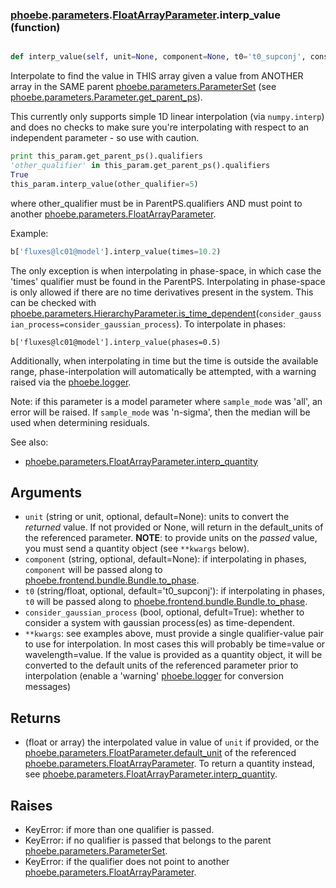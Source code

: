 ### [phoebe](phoebe.md).[parameters](phoebe.parameters.md).[FloatArrayParameter](phoebe.parameters.FloatArrayParameter.md).interp_value (function)


```py

def interp_value(self, unit=None, component=None, t0='t0_supconj', consider_gaussian_process=True, **kwargs)

```



Interpolate to find the value in THIS array given a value from
ANOTHER array in the SAME parent [phoebe.parameters.ParameterSet](phoebe.parameters.ParameterSet.md)
(see [phoebe.parameters.Parameter.get_parent_ps](phoebe.parameters.Parameter.get_parent_ps.md)).

This currently only supports simple 1D linear interpolation (via
`numpy.interp`) and does no checks to make sure you're interpolating
with respect to an independent parameter - so use with caution.

```py
print this_param.get_parent_ps().qualifiers
'other_qualifier' in this_param.get_parent_ps().qualifiers
True
this_param.interp_value(other_qualifier=5)
```

where other_qualifier must be in ParentPS.qualifiers
AND must point to another [phoebe.parameters.FloatArrayParameter](phoebe.parameters.FloatArrayParameter.md).

Example:

```py
b['fluxes@lc01@model'].interp_value(times=10.2)
```

The only exception is when interpolating in phase-space, in which
case the 'times' qualifier must be found in the ParentPS.  Interpolating
in phase-space is only allowed if there are no time derivatives present
in the system.  This can be checked with
[phoebe.parameters.HierarchyParameter.is_time_dependent](phoebe.parameters.HierarchyParameter.is_time_dependent.md)(`consider_gaussian_process=consider_gaussian_process`).
To interpolate in phases:

```
b['fluxes@lc01@model'].interp_value(phases=0.5)
```

Additionally, when interpolating in time but the time is outside the
available range, phase-interpolation will automatically be attempted,
with a warning raised via the [phoebe.logger](phoebe.logger.md).

Note: if this parameter is a model parameter where `sample_mode`
was 'all', an error will be raised.  If `sample_mode` was 'n-sigma',
then the median will be used when determining residuals.

See also:
* [phoebe.parameters.FloatArrayParameter.interp_quantity](phoebe.parameters.FloatArrayParameter.interp_quantity.md)

Arguments
----------
* `unit` (string or unit, optional, default=None): units to convert
    the *returned* value.  If not provided or None, will return in the
    default_units of the referenced parameter.  **NOTE**: to provide
    units on the *passed* value, you must send a quantity object (see
    `**kwargs` below).
* `component` (string, optional, default=None): if interpolating in phases,
    `component` will be passed along to
    [phoebe.frontend.bundle.Bundle.to_phase](phoebe.frontend.bundle.Bundle.to_phase.md).
* `t0` (string/float, optional, default='t0_supconj'): if interpolating
    in phases, `t0` will be passed along to
     [phoebe.frontend.bundle.Bundle.to_phase](phoebe.frontend.bundle.Bundle.to_phase.md).
* `consider_gaussian_process` (bool, optional, defult=True): whether
    to consider a system with gaussian process(es) as time-dependent.
* `**kwargs`: see examples above, must provide a single
    qualifier-value pair to use for interpolation.  In most cases
    this will probably be time=value or wavelength=value.  If the value
    is provided as a quantity object, it will be converted to the default
    units of the referenced parameter prior to interpolation (enable
    a 'warning' [phoebe.logger](phoebe.logger.md) for conversion messages)

Returns
--------
* (float or array) the interpolated value in value of `unit` if provided,
    or the [phoebe.parameters.FloatParameter.default_unit](phoebe.parameters.FloatParameter.default_unit.md) of the
    referenced [phoebe.parameters.FloatArrayParameter](phoebe.parameters.FloatArrayParameter.md).  To return
    a quantity instead, see
    [phoebe.parameters.FloatArrayParameter.interp_quantity](phoebe.parameters.FloatArrayParameter.interp_quantity.md).

Raises
--------
* KeyError: if more than one qualifier is passed.
* KeyError: if no qualifier is passed that belongs to the
    parent [phoebe.parameters.ParameterSet](phoebe.parameters.ParameterSet.md).
* KeyError: if the qualifier does not point to another
    [phoebe.parameters.FloatArrayParameter](phoebe.parameters.FloatArrayParameter.md).


